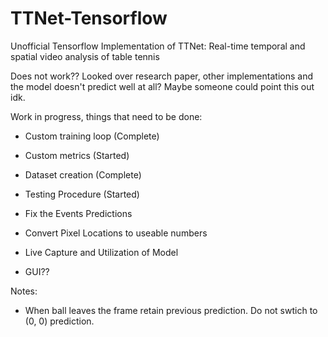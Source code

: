 # TTNet-Tensorflow
Unofficial Tensorflow Implementation of TTNet: Real-time temporal and spatial video analysis of table tennis

Does not work?? Looked over research paper, other implementations and the model doesn't predict well at all? Maybe someone could point this out idk.

Work in progress, things that need to be done:
- Custom training loop (Complete)
- Custom metrics (Started)
- Dataset creation (Complete)

- Testing Procedure (Started)
- Fix the Events Predictions
- Convert Pixel Locations to useable numbers
- Live Capture and Utilization of Model
- GUI??

Notes:
- When ball leaves the frame retain previous prediction. Do not swtich to (0, 0) prediction.

